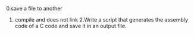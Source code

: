 0.save a file to another
1. compile and does not link
2.Write a script that generates the assembly code of a C code and save it in an output file.
